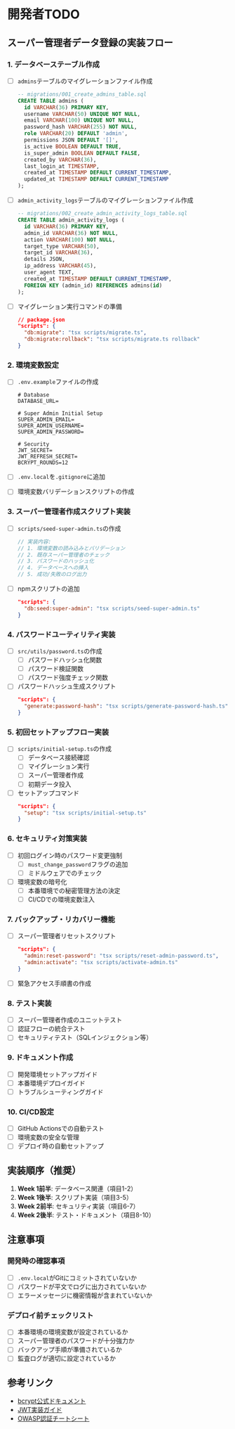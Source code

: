 # 開発者TODO

## スーパー管理者データ登録の実装フロー

### 1. データベーステーブル作成
- [ ] `admins`テーブルのマイグレーションファイル作成
  ```sql
  -- migrations/001_create_admins_table.sql
  CREATE TABLE admins (
    id VARCHAR(36) PRIMARY KEY,
    username VARCHAR(50) UNIQUE NOT NULL,
    email VARCHAR(100) UNIQUE NOT NULL,
    password_hash VARCHAR(255) NOT NULL,
    role VARCHAR(20) DEFAULT 'admin',
    permissions JSON DEFAULT '[]',
    is_active BOOLEAN DEFAULT TRUE,
    is_super_admin BOOLEAN DEFAULT FALSE,
    created_by VARCHAR(36),
    last_login_at TIMESTAMP,
    created_at TIMESTAMP DEFAULT CURRENT_TIMESTAMP,
    updated_at TIMESTAMP DEFAULT CURRENT_TIMESTAMP
  );
  ```

- [ ] `admin_activity_logs`テーブルのマイグレーションファイル作成
  ```sql
  -- migrations/002_create_admin_activity_logs_table.sql
  CREATE TABLE admin_activity_logs (
    id VARCHAR(36) PRIMARY KEY,
    admin_id VARCHAR(36) NOT NULL,
    action VARCHAR(100) NOT NULL,
    target_type VARCHAR(50),
    target_id VARCHAR(36),
    details JSON,
    ip_address VARCHAR(45),
    user_agent TEXT,
    created_at TIMESTAMP DEFAULT CURRENT_TIMESTAMP,
    FOREIGN KEY (admin_id) REFERENCES admins(id)
  );
  ```

- [ ] マイグレーション実行コマンドの準備
  ```json
  // package.json
  "scripts": {
    "db:migrate": "tsx scripts/migrate.ts",
    "db:migrate:rollback": "tsx scripts/migrate.ts rollback"
  }
  ```

### 2. 環境変数設定
- [ ] `.env.example`ファイルの作成
  ```env
  # Database
  DATABASE_URL=
  
  # Super Admin Initial Setup
  SUPER_ADMIN_EMAIL=
  SUPER_ADMIN_USERNAME=
  SUPER_ADMIN_PASSWORD=
  
  # Security
  JWT_SECRET=
  JWT_REFRESH_SECRET=
  BCRYPT_ROUNDS=12
  ```

- [ ] `.env.local`を`.gitignore`に追加
- [ ] 環境変数バリデーションスクリプトの作成

### 3. スーパー管理者作成スクリプト実装
- [ ] `scripts/seed-super-admin.ts`の作成
  ```typescript
  // 実装内容:
  // 1. 環境変数の読み込みとバリデーション
  // 2. 既存スーパー管理者のチェック
  // 3. パスワードのハッシュ化
  // 4. データベースへの挿入
  // 5. 成功/失敗のログ出力
  ```

- [ ] npmスクリプトの追加
  ```json
  "scripts": {
    "db:seed:super-admin": "tsx scripts/seed-super-admin.ts"
  }
  ```

### 4. パスワードユーティリティ実装
- [ ] `src/utils/password.ts`の作成
  - [ ] パスワードハッシュ化関数
  - [ ] パスワード検証関数
  - [ ] パスワード強度チェック関数

- [ ] パスワードハッシュ生成スクリプト
  ```json
  "scripts": {
    "generate:password-hash": "tsx scripts/generate-password-hash.ts"
  }
  ```

### 5. 初回セットアップフロー実装
- [ ] `scripts/initial-setup.ts`の作成
  - [ ] データベース接続確認
  - [ ] マイグレーション実行
  - [ ] スーパー管理者作成
  - [ ] 初期データ投入

- [ ] セットアップコマンド
  ```json
  "scripts": {
    "setup": "tsx scripts/initial-setup.ts"
  }
  ```

### 6. セキュリティ対策実装
- [ ] 初回ログイン時のパスワード変更強制
  - [ ] `must_change_password`フラグの追加
  - [ ] ミドルウェアでのチェック

- [ ] 環境変数の暗号化
  - [ ] 本番環境での秘密管理方法の決定
  - [ ] CI/CDでの環境変数注入

### 7. バックアップ・リカバリー機能
- [ ] スーパー管理者リセットスクリプト
  ```json
  "scripts": {
    "admin:reset-password": "tsx scripts/reset-admin-password.ts",
    "admin:activate": "tsx scripts/activate-admin.ts"
  }
  ```

- [ ] 緊急アクセス手順書の作成

### 8. テスト実装
- [ ] スーパー管理者作成のユニットテスト
- [ ] 認証フローの統合テスト
- [ ] セキュリティテスト（SQLインジェクション等）

### 9. ドキュメント作成
- [ ] 開発環境セットアップガイド
- [ ] 本番環境デプロイガイド
- [ ] トラブルシューティングガイド

### 10. CI/CD設定
- [ ] GitHub Actionsでの自動テスト
- [ ] 環境変数の安全な管理
- [ ] デプロイ時の自動セットアップ

## 実装順序（推奨）

1. **Week 1前半**: データベース関連（項目1-2）
2. **Week 1後半**: スクリプト実装（項目3-5）
3. **Week 2前半**: セキュリティ実装（項目6-7）
4. **Week 2後半**: テスト・ドキュメント（項目8-10）

## 注意事項

### 開発時の確認事項
- [ ] `.env.local`がGitにコミットされていないか
- [ ] パスワードが平文でログに出力されていないか
- [ ] エラーメッセージに機密情報が含まれていないか

### デプロイ前チェックリスト
- [ ] 本番環境の環境変数が設定されているか
- [ ] スーパー管理者のパスワードが十分強力か
- [ ] バックアップ手順が準備されているか
- [ ] 監査ログが適切に設定されているか

## 参考リンク
- [bcrypt公式ドキュメント](https://www.npmjs.com/package/bcrypt)
- [JWT実装ガイド](https://jwt.io/introduction)
- [OWASP認証チートシート](https://cheatsheetseries.owasp.org/cheatsheets/Authentication_Cheat_Sheet.html)